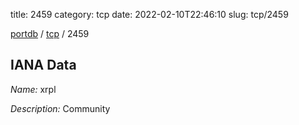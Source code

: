 title: 2459
category: tcp
date: 2022-02-10T22:46:10
slug: tcp/2459

[portdb](/) / [tcp](/category/tcp.html) / 2459


## IANA Data

_Name:_ xrpl

_Description:_ Community

